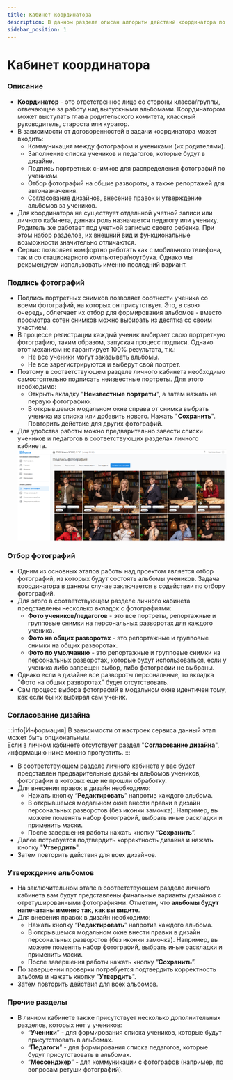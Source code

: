 ```yaml
---
title: Кабинет координатора
description: В данном разделе описан алгоритм действий координатора по подготовке альбома
sidebar_position: 1
---
```


# Кабинет координатора

### Описание
* __Координатор__ - это ответственное лицо со стороны класса/группы, отвечающее за работу над выпускными альбомами. Координатором может выступать глава родительского комитета, классный руководитель, староста или куратор. 
* В зависимости от договоренностей в задачи координатора может входить:
    + Коммуникация между фотографом и учениками (их родителями).
    + Заполнение списка учеников и педагогов, которые будут в дизайне.
    + Подпись портретных снимков для распределения фотографий по ученикам.
    + Отбор фотографий на общие развороты, а также репортажей для автоназначения. 
    + Согласование дизайнов, внесение правок и утверждение альбомов за учеников.
* Для координатора не существует отдельной учетной записи или личного кабинета, данная роль назначается педагогу или ученику. Родитель же работает под учетной записью своего ребенка. При этом набор разделов, их внешний вид и функциональные возможности значительно отличаются.
* Сервис позволяет комфортно работать как с мобильного телефона, так и со стационарного компьютера/ноутбука. Однако мы рекомендуем использовать именно последний вариант.

### Подпись фотографий
* Подпись портретных снимков позволяет соотнести ученика со всеми фотографий, на которых он присутствует. Это, в свою очередь, облегчает их отбор для формирования альбомов - вместо просмотра сотен снимков можно выбирать из десятка со своим участием.
* В процессе регистрации каждый ученик выбирает свою портретную фотографию, таким образом, запуская процесс подписи. Однако этот механизм не гарантирует 100% результата, т.к.:
    + Не все ученики могут заказывать альбомы.
    + Не все зарегистрируются и выберут свой портрет.
* Поэтому в соответствующем разделе личного кабинета необходимо самостоятельно подписать неизвестные портреты. Для этого необходимо:
    + Открыть вкладку "__Неизвестные портреты__", а затем нажать на первую фотографию.
    + В открывшемся модальном окне справа от снимка выбрать ученика из списка или добавить нового. Нажать "__Сохранить__". Повторить действие для других фотографий.
* Для удобства работы можно предварительно завести списки учеников и педагогов в соответствующих разделах личного кабинета.
![](../_media/general/lk-coordinator-sign-photos.png)

### Отбор фотографий
* Одним из основных этапов работы над проектом является отбор фотографий, из которых будут состоять альбомы учеников. Задача координатора в данном случае заключается в содействии по отбору фотографий.
* Для этого в соответствующем разделе личного кабинета представлены несколько вкладок с фотографиями:
    + __Фото учеников/педагогов__ - это все портреты, репортажные и групповые снимки на персональных разворотах для каждого ученика.
    + __Фото на общих разворотах__ - это репортажные и групповые снимки на общих разворотах.
    + __Фото по умолчанию__ - это репортажные и групповые снимки на персональных разворотах, которые будут использоваться, если у ученика либо запрещен выбор, либо фотографии не выбраны.
* Однако если в дизайне все развороты персональные, то вкладка "Фото на общих разворотах" будет отсутствовать.
* Сам процесс выбора фотографий в модальном окне идентичен тому, как если бы их выбирал сам ученик.

### Согласование дизайна
:::info[Информация]
В зависимости от настроек сервиса данный этап может быть опциональным.<br/> Если в личном кабинете отсутствует раздел "__Согласование дизайна__", информацию ниже можно пропустить.
:::
* В соответствующем разделе личного кабинета у вас будет представлен предварительные дизайны альбомов учеников, фотографии в которых еще не прошли обработку. 
* Для внесения правок в дизайн необходимо:
    + Нажать кнопку “__Редактировать__” напротив каждого альбома.
    +  В открывшемся модальном окне внести правки в дизайн персональных разворотов (без иконки замочка). Например, вы можете поменять набор фотографий, выбрать иные раскладки и применить маски. 
    + После завершения работы нажать кнопку “__Сохранить__”.
* Далее потребуется подтвердить корректность дизайна и нажать кнопку "__Утвердить__".
* Затем повторить действия для всех дизайнов.

### Утверждение альбомов   
* На заключительном этапе в соответствующем разделе личного кабинета вам будут представлены финальные варианты дизайнов с отретушированными фотографиями. Отметим, что __альбомы будут напечатаны именно так, как вы видите__.
* Для внесения правок в дизайн необходимо:
    + Нажать кнопку “__Редактировать__” напротив каждого альбома.
    +  В открывшемся модальном окне внести правки в дизайн персональных разворотов (без иконки замочка). Например, вы можете поменять набор фотографий, выбрать иные раскладки и применить маски. 
    + После завершения работы нажать кнопку “__Сохранить__”.
* По завершении проверки  потребуется подтвердить корректность альбома и нажать кнопку "__Утвердить__".
* Затем повторить действия для всех альбомов.

### Прочие разделы
* В личном кабинете также присутствует несколько дополнительных разделов, которых нет у учеников:
    + “__Ученики__” - для формирования списка учеников, которые будут присутствовать в альбомах.
    + “__Педагоги__” - для формирования списка педагогов, которые будут присутствовать в альбомах.
    + “__Мессенджер__” - для коммуникации с фотографов (например, по вопросам ретуши фотографий).